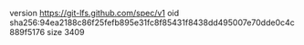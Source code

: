 version https://git-lfs.github.com/spec/v1
oid sha256:94ea2188c86f25fefb895e31fc8f85431f8438dd495007e70dde0c4c889f5176
size 3409
